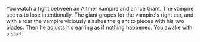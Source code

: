 You watch a fight between an Altmer vampire and an Ice Giant. The vampire seems to lose intentionally. The giant gropes for the vampire's right ear,
and with a roar the vampire viciously slashes the giant to pieces with his two blades. Then he adjusts his earring as if nothing happened.
You awake with a start.
